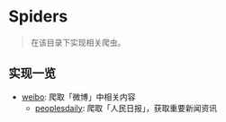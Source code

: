 # Spiders

> 在该目录下实现相关爬虫。

## 实现一览

* [weibo](readquickly_WeChatSmallApp/spiders/weibo): 爬取「微博」中相关内容
    * [peoplesdaily](readquickly_WeChatSmallApp/spiders/weibo/peoplesdaily): 爬取「人民日报」，获取重要新闻资讯